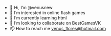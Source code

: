 - 👋 Hi, I’m @venusnew
- 👀 I’m interested in online flash games
- 🌱 I’m currently learning html
- 💞️ I’m looking to collaborate on BestGamesVK
- 📫 How to reach me venus_flores@hotmail.com
